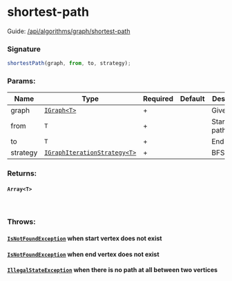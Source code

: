 # shortest-path

Guide: [/api/algorithms/graph/shortest-path](/api/algorithms/graph/shortest-path)

### Signature

```ts
shortestPath(graph, from, to, strategy);
```

### Params:

| Name     | Type                                                                          | Required | Default | Description   |
|----------|-------------------------------------------------------------------------------|----------|---------|---------------|
| graph    | [`IGraph<T>`](/api/types/interfaces#IGraph)                                   | +        |         | Given graph   |
| from     | `T`                                                                           | +        |         | Start of path |
| to       | `T`                                                                           | +        |         | End of path   |
| strategy | [`IGraphIterationStrategy<T>`](/api/types/interfaces#IGraphIterationStrategy) | +        |         | BFS/Dijkstra  |

### Returns:

#### `Array<T>`

<br>

### Throws:

#### [`IsNotFoundException`](/api/exceptions/state) when start vertex does not exist

#### [`IsNotFoundException`](/api/exceptions/state) when end vertex does not exist

#### [`IllegalStateException`](/api/exceptions/state) when there is no path at all between two vertices
